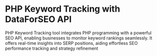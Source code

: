 # PHP Keyword Tracking with DataForSEO API
  PHP Keyword Tracking tool integrates PHP programming with a powerful SEO API, enabling businesses to monitor keyword rankings seamlessly. It offers real-time insights into SERP positions, aiding effortless SEO performance tracking and strategy refinement
